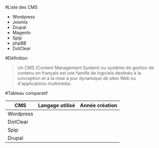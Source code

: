 #Liste des CMS 

* Wordpress
* Joomla
* Drupal
* Magento
* Spip
* phpBB
* DotClear

#Définition 

> Un CMS (Content Management System) ou système de gestion de contenu en français est une famille de logiciels destinés à la conception et à la mise à jour dynamique de sites Web ou d'applications multimédia.

#Tableau comparatif

CMS          | Langage utilisé  | Année création
------------ | ---------------- | -------------- 
Wordpress |
DotClear |
Spip |
Drupal |